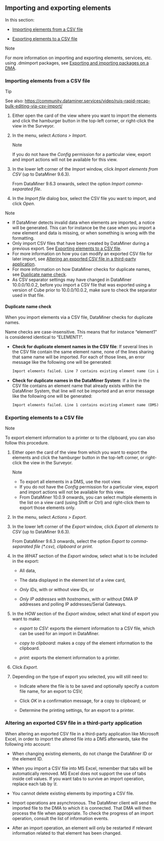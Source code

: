 ## Importing and exporting elements

In this section:

- [Importing elements from a CSV file](#importing-elements-from-a-csv-file)

- [Exporting elements to a CSV file](#exporting-elements-to-a-csv-file)

> [!NOTE]
> For more information on importing and exporting elements, services, etc. using .dmimport packages, see [Exporting and importing packages on a DMA](../../part_3/DataminerAgents/Exporting_and_importing_packages_on_a_DMA.md).

### Importing elements from a CSV file

> [!TIP]
> See also:
> <https://community.dataminer.services/video/ruis-rapid-recap-bulk-editing-via-csv-import/> 

1. Either open the card of the view where you want to import the elements and click the hamburger button in the top-left corner, or right-click the view in the Surveyor.

2. In the menu, select *Actions \> Import*.

    > [!NOTE]
    > If you do not have the *Config* permission for a particular view, export and import actions will not be available for this view.

3. In the lower left corner of the *Import* window, click *Import elements from CSV* (up to DataMiner 9.6.3).

    From DataMiner 9.6.3 onwards, select the option *Import comma-separated file*.

4. In the *Import file* dialog box, select the CSV file you want to import, and click *Open*.

> [!NOTE]
> -  If DataMiner detects invalid data when elements are imported, a notice will be generated. This can for instance be the case when you import a new element and data is missing, or when something is wrong with the formatting.
> -  Only import CSV files that have been created by DataMiner during a previous export. See [Exporting elements to a CSV file](#exporting-elements-to-a-csv-file).
> -  For more information on how you can modify an exported CSV file for later import, see [Altering an exported CSV file in a third-party application](#altering-an-exported-csv-file-in-a-third-party-application).
> -  For more information on how DataMiner checks for duplicate names, see [Duplicate name check](#duplicate-name-check).
> -  As CSV separator settings may have changed in DataMiner 10.0.0/10.0.2, before you import a CSV file that was exported using a version of Cube prior to 10.0.0/10.0.2, make sure to check the separator used in that file.

#### Duplicate name check

When you import elements via a CSV file, DataMiner checks for duplicate names.

Name checks are case-insensitive. This means that for instance “element1” is considered identical to “ELEMENT1”.

- **Check for duplicate element names in the CSV file**: If several lines in the CSV file contain the same element name, none of the lines sharing that same name will be imported. For each of those lines, an error message like the following one will be generated:

    ```txt
    Import elements failed. Line 7 contains existing element name (in import file).(MyElementName)
    ```

- **Check for duplicate names in the DataMiner System**: If a line in the CSV file contains an element name that already exists within the DataMiner System, that line will not be imported and an error message like the following one will be generated:

    ```txt
    Import elements failed. Line 1 contains existing element name (DMS). (MyElementName)
    ```

### Exporting elements to a CSV file

> [!NOTE]
> To export element information to a printer or to the clipboard, you can also follow this procedure.

1. Either open the card of the view from which you want to export the elements and click the hamburger button in the top-left corner, or right-click the view in the Surveyor.

    > [!NOTE]
    > -  To export all elements in a DMS, use the root view.
    > -  If you do not have the *Config* permission for a particular view, export and import actions will not be available for this view.
    > -  From DataMiner 10.0.9 onwards, you can select multiple elements in the list on a view card (using Shift or Ctrl) and right-click them to export those elements only.

2. In the menu, select *Actions \> Export*.

3. In the lower left corner of the *Export* window, click *Export all elements to CSV* (up to DataMiner 9.6.3).

    From DataMiner 9.6.3 onwards, select the option *Export to comma-separated file (\*.csv), clipboard or print*.

4. In the *WHAT* section of the *Export* window, select what is to be included in the export:

    - All data,

    - The data displayed in the element list of a view card,

    - *Only IDs*, with or without view IDs, or

    - *Only IP addresses with hostnames*, with or without DMA IP addresses and polling IP addresses/Serial Gateways.

5. In the *HOW* section of the *Export* window, select what kind of export you want to make:

    - *export to CSV:* exports the element information to a CSV file, which can be used for an import in DataMiner.

    - *copy to clipboard*: makes a copy of the element information to the clipboard.

    - *print*: exports the element information to a printer.

6. Click *Export*.

7. Depending on the type of export you selected, you will still need to:

    - Indicate where the file is to be saved and optionally specify a custom file name, for an export to CSV;

    - Click *OK* in a confirmation message, for a copy to clipboard; or

    - Determine the printing settings, for an export to a printer.

### Altering an exported CSV file in a third-party application

When altering an exported CSV file in a third-party application like Microsoft Excel, in order to import the altered file into a DMS afterwards, take the following into account:

- When changing existing elements, do not change the DataMiner ID or the element ID.

- When you import a CSV file into MS Excel, remember that tabs will be automatically removed. MS Excel does not support the use of tabs inside cell values. If you want tabs to survive an import operation, replace each tab by *\\t*.

- You cannot delete existing elements by importing a CSV file.

- Import operations are asynchronous. The DataMiner client will send the imported file to the DMA to which it is connected. That DMA will then process the file when appropriate. To check the progress of an import operation, consult the list of information events.

- After an import operation, an element will only be restarted if relevant information related to that element has been changed.
